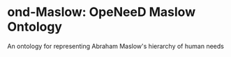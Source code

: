 # ond-Maslow: OpeNeeD Maslow Ontology
An ontology for representing Abraham Maslow's hierarchy of human needs 
